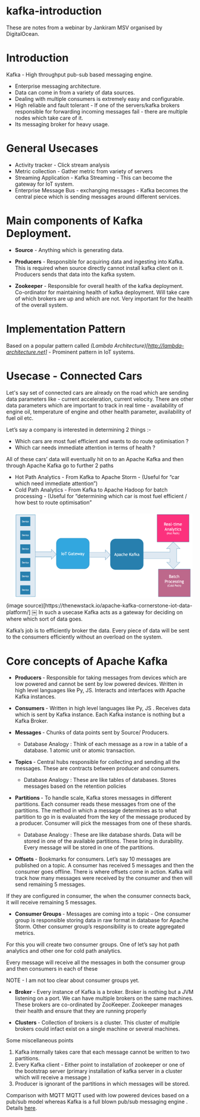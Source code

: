 # kafka-introduction
These are notes from a webinar by Jankiram MSV organised by DigitalOcean.

# Introduction

  Kafka - High throughput pub-sub based messaging engine.

 * Enterprise messaging architecture. 
 * Data can come in from a variety of data sources.
 * Dealing with multiple consumers is extremely easy and configurable.
 * High reliable and fault tolerant - If one of the servers/kafka brokers responsible for forwarding incoming messages fail - there are multiple nodes which take care of it. 
 * Its messaging broker for heavy usage. 

# General Usecases

- Activity tracker - Click stream analysis 
- Metric collection - Gather metric from variety of servers
- Streaming Application - Kafka Streaming - This can become the gateway for IoT system.
- Enterprise Message Bus - exchanging messages - Kafka becomes the central piece which is sending messages around different services.

# Main components of Kafka Deployment.

 * <b>Source</b> - Anything which is generating data.

 * <b>Producers</b> - Responsible for acquiring data and ingesting into Kafka. This is required when source directly cannot install kafka client on it. Producers sends that data into the kafka system.

 * <b>Zookeeper</b> - Responsible for overall health of the kafka deployment. Co-ordinator for maintaining health of kafka deployment. Will take care of which brokers are up and which are not. Very important for the health of the overall system.

# Implementation Pattern

  Based on a popular pattern called <i>(Lambda Architecture)[http://lambda-architecture.net]</i> - Prominent pattern in IoT systems.

# Usecase - Connected Cars

Let's say set of connected cars are already on the road which are sending data parameters like - current acceleration, current velocity. There are other data parameters which are important to track in real time - availability of engine oil, temperature of engine and other health parameter, availability of fuel oil etc.

Let’s say a company is interested in determining 2 things :-
      
- Which cars are most fuel efficient and  wants to do route optimisation ?
- Which car needs immediate attention in terms of health ?

All of these cars’ data will eventually hit on to an Apache Kafka and then through Apache Kafka go to further 2 paths 
- Hot Path Analytics - From Kafka to Apache Storm - (Useful for “car which need immediate attention”)
- Cold Path Analytics  - From Kafka to Apache Hadoop for batch processing  - (Useful for “determining which car is most fuel efficient / how best to route optimisation”

<img src='https://github.com/priyankt68/kafka-introduction/blob/master/hot_path_cold_kafka.png' /> 
(image source)[https://thenewstack.io/apache-kafka-cornerstone-iot-data-platform/] 
￼
In such a usecase Kafka acts as a gateway for deciding on where which sort of data goes.

Kafka’s job is to efficiently broker the data. Every piece of data will be sent to the consumers efficiently without an overload on the system.

# Core concepts of Apache Kafka

* <b> Producers </b> - Responsible for taking messages from devices which are low powered and cannot be sent by low powered devices. Written in high level languages like Py, JS. Interacts and interfaces with Apache Kafka instances.

* <b> Consumers </b> - Written in high level languages like Py, JS . Receives data which is sent by Kafka instance. Each Kafka instance is nothing but a Kafka Broker. 

* <b> Messages </b> - Chunks of data points sent by Source/ Producers.

	 - Database Analogy : Think of each message as a row in a table of a database. 1 atomic unit or atomic transaction.

* <b> Topics </b> - Central hubs responsible for collecting and sending all the messages. These are contracts between producer and consumers.
  - Database Analogy : These are like tables of databases. Stores messages based on the retention policies 

* <b>Partitions </b>  - To handle scale, Kafka stores messages in different partitions. Each consumer reads these messages from one of the partitions. The method in which a message determines as to what partition to go in is evaluated from the key of the message produced by a producer. Consumer will pick the messages from one of these shards.

  - Database Analogy : These are like database shards. Data will be stored in one of the available partitions. These bring in durability. Every message will be stored in one of the partitions.

* <b> Offsets </b> - Bookmarks for consumers. Let’s say 10 messages are published on a topic. A consumer has received 5 messages and then the consumer goes offline. There is where offsets come in action. Kafka will track how many messages were received by the consumer and then will send remaining 5 messages.

 If they are configured in consumer, the when the consumer connects back, it will receive remaining 5 messages. 

* <b> Consumer Groups </b>  - Messages are coming into a topic - One consumer group is responsible storing data in raw format in database for Apache Storm. Other consumer group’s responsibility is to create aggregated metrics.

 For this you will create two consumer groups. One of let’s say hot path analytics and other one for cold path analytics.

 Every message will receive all the messages in both the consumer group and then consumers in each of these

 NOTE - I am not too clear about consumer groups yet.

* <b>Broker </b> - Every instance of Kafka is a broker. Broker is nothing but a JVM listening on a port. We can have multiple brokers on the same machines. These brokers are co-ordinated by ZooKeeper. Zookeeper manages their health and ensure that they are running properly

* <b> Clusters </b> - Collection of brokers is a cluster. This cluster of multiple brokers could infact exist on a single machine or several machines.


Some miscellaneous points
1. Kafka internally takes care that each message cannot be written to two partitions. 
2. Every Kafka client - Either point to installation of zookeeper or one of the bootstrap server (primary installation of kafka server in a cluster which will receive a message )
3. Producer is ignorant of the partitions in which messages will be stored.

Comparison with MQTT
MQTT used with low powered devices based on a pub/sub model whereas Kafka is a full blown pub/sub messaging engine . Details [here](https://thenewstack.io/apache-kafka-cornerstone-iot-data-platform/).






